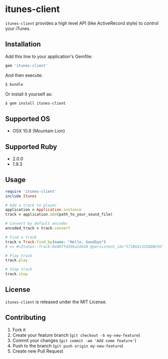 # itunes-client

`itunes-client` provides a high level API (like ActiveRecord style) to control your iTunes.


## Installation

Add this line to your application's Gemfile:

```sh
gem 'itunes-client'
```

And then execute:

```sh
$ bundle
```

Or install it yourself as:

```sh
$ gem install itunes-client
```

## Supported OS
- OSX 10.8 (Mountain Lion)


## Supported Ruby
- 2.0.0
- 1.9.3

## Usage

```ruby
require 'itunes-client'
include Itunes

# Add a track to player
application = Application.instance
track = application.add(path_to_your_sound_file)

# Convert by default encoder
encoded_track = track.convert

# Find a track
track = Track.find_by(name: "Hello, Goodbye")
# => #<Itunes::Track:0x007fdd38a1d430 @persistent_id="571B6412CDADBC93", @name="Hello, Goodbye", @album="1", @artist="The Beatles", @track_count="27", @track_number="19">

# Play track
track.play

# Stop track
track.stop
```

## License
`itunes-client` is released under the MIT License.


## Contributing

1. Fork it
2. Create your feature branch (`git checkout -b my-new-feature`)
3. Commit your changes (`git commit -am 'Add some feature'`)
4. Push to the branch (`git push origin my-new-feature`)
5. Create new Pull Request
